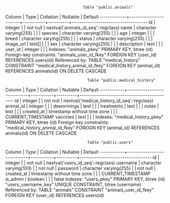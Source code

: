                                       Table "public.animals"

Column | Type | Collation | Nullable | Default
-------------+------------------------+-----------+----------+-------------------------------------
id | integer | | not null | nextval('animals_id_seq'::regclass)
name | character varying(255) | | |
species | character varying(255) | | |
age | integer | | |
breed | character varying(255) | | |
status | character varying(255) | | |
image_url | text[] | | |
sex | character varying(255) | | |
description | text | | |
user_id | integer | | |
Indexes:
"animals_pkey" PRIMARY KEY, btree (id)
Foreign-key constraints:
"animals_user_id_fkey" FOREIGN KEY (user_id) REFERENCES users(id)
Referenced by:
TABLE "medical_history" CONSTRAINT "medical_history_animal_id_fkey" FOREIGN KEY (animal_id) REFERENCES animals(id) ON DELETE CASCADE

                                        Table "public.medical_history"

Column | Type | Collation | Nullable | Default
------------+-----------------------------+-----------+----------+---------------------------------------------
id | integer | | not null | nextval('medical_history_id_seq'::regclass)
animal_id | integer | | |
dewormings | text | | |
treatments | text | | |
notes | text | | |
created_at | timestamp without time zone | | | CURRENT_TIMESTAMP
vaccines | text | | |
Indexes:
"medical_history_pkey" PRIMARY KEY, btree (id)
Foreign-key constraints:
"medical_history_animal_id_fkey" FOREIGN KEY (animal_id) REFERENCES animals(id) ON DELETE CASCADE

                                        Table "public.users"

Column | Type | Collation | Nullable | Default
------------+-----------------------------+-----------+----------+-----------------------------------
id | integer | | not null | nextval('users_id_seq'::regclass)
username | character varying(100) | | not null |
password | character varying(255) | | not null |
created_at | timestamp without time zone | | | CURRENT_TIMESTAMP
is_admin | boolean | | | false
Indexes:
"users_pkey" PRIMARY KEY, btree (id)
"users_username_key" UNIQUE CONSTRAINT, btree (username)
Referenced by:
TABLE "animals" CONSTRAINT "animals_user_id_fkey" FOREIGN KEY (user_id) REFERENCES users(id)

